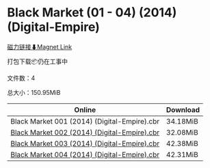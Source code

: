 # Black Market (01 - 04) (2014) (Digital-Empire)

[磁力链接⬇Magnet Link](magnet:?xt=urn:btih:f62b1975d5bf796dcdbc4171afb84a24e9b6f4b6&dn=Black%20Market%20%2801%20-%2004%29%20%282014%29%20%28Digital-Empire%29)

打包下载📦仍在工事中

文件数：4

总大小：150.95MiB

Online | Download
--- | ---
Black Market 001 (2014) (Digital-Empire).cbr | 34.18MiB
[Black Market 002 (2014) (Digital-Empire).cbr](https://github.com/alicewish/markdown/blob/master/comic/Black-Market-002-2014-Digital-Empire-cbr.md) | 32.08MiB
[Black Market 003 (2014) (Digital-Empire).cbr](https://github.com/alicewish/markdown/blob/master/comic/Black-Market-003-2014-Digital-Empire-cbr.md) | 42.38MiB
[Black Market 004 (2014) (Digital-Empire).cbr](https://github.com/alicewish/markdown/blob/master/comic/Black-Market-004-2014-Digital-Empire-cbr.md) | 42.31MiB